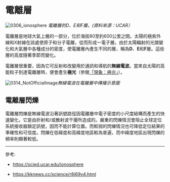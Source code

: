 # 電離層

![0306_ionosphere](./static/0306_ionosphere.jpg)
*電離層的D、E和F層。(資料來源：UCAR）*

電離層是地球大氣上層的一部分，位於海拔80至約600公里之間。太陽的極紫外線和X射線在該處使原子和分子電離，從而形成一電子層。由於太陽輻射的光譜變化和大氣層中各種成分的密度，使電離層內產生不同的層，稱為**D**、**E**和**F**層。這些層的高度隨著季節而變化。

電離層很重要，因為它可反射和改變用於通訊和導航的**無線電波**。當來自太陽的高能粒子到達電離層時，便會產生**極光**（參閱[「現象：極光」](#/zh_hk/section/phenomena/aurora)）。

![0314_NotOfficialImage](./static/ionosphere_drawing.png)*無線電波在電離層中傳播示意圖*

## 電離層閃爍

電離層閃爍是無線電波沿著訊號路徑因電離層中電子密度的小尺度結構而產生的快速變化，它是由折射和/或散射波干擾所造成的。嚴重的閃爍情況會阻止全球定位系統接收器鎖定訊號，因而不能計算位置。而較弱的閃爍情況也可降低定位結果的準確性和可信度。閃爍在低緯度和高緯度地區較為普遍，而中緯度地區出現閃爍的頻率則顯著較低。

---

參考:

- https://scied.ucar.edu/ionosphere

- https://kknews.cc/science/r8j69y4.html
